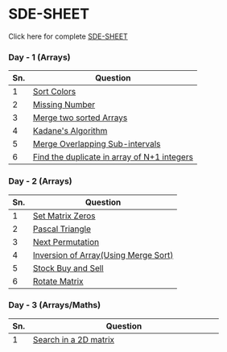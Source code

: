 # SDE-SHEET

Click here for complete [SDE-SHEET](https://docs.google.com/document/d/1SM92efk8oDl8nyVw8NHPnbGexTS9W-1gmTEYfEurLWQ/edit)

### Day - 1 (Arrays)

| Sn. | Question                                                                                       |
| --- | ---------------------------------------------------------------------------------------------- |
| 1   | [Sort Colors](DAY_1/1_sortColors.md)                                                           |
| 2   | [Missing Number](DAY_1/2_missingNumber.md)                                                     |
| 3   | [Merge two sorted Arrays](DAY_1/3_mergeTWoSortedArrays)                                        |
| 4   | [Kadane's Algorithm](DAY_1/4_kadanesAlgorithm.md)                                              |
| 5   | [Merge Overlapping Sub-intervals](DAY_1/5_mergeOverlappingSubIntervals.md)                     |
| 6   | [Find the duplicate in array of N+1 integers](DAY_1/6_findDuplicateInArrayOfNPlus1Integers.md) |

### Day - 2 (Arrays)

| Sn. | Question                                                            |
| --- | ------------------------------------------------------------------- |
| 1   | [Set Matrix Zeros](DAY_2/1_setMatrixZeros.md)                       |
| 2   | [Pascal Triangle](DAY_2/2_pascalTriangle.md)                        |
| 3   | [Next Permutation](DAY_2/3_nextPermutation.md)                      |
| 4   | [Inversion of Array(Using Merge Sort)](DAY_2/4_inversionOfArray.md) |
| 5   | [Stock Buy and Sell](DAY_2/5_stockByAndSell.md)                     |
| 6   | [Rotate Matrix](DAY_2/6_rotateMatrix.md)                            |

### Day - 3 (Arrays/Maths)

| Sn. | Question                                                      |
| --- | ------------------------------------------------------------- |
| 1   | [Search in a 2D matrix](DAY_3/1_searchIn2DMatrix.md)          |
| 2   | [Pow(X,n)](DAY_3/2_powXN.md)                                  |
| 3   | [Majority Element (>N/2 times)](DAY_3/3_majorityElementN2.md) |
| 4   | [Majority Element (>N/3 times)](DAY_3/4_majorityElementN3.md) |
| 5   | [Grid Unique Paths](DAY_3/5_gridUniquePath.md)                |
| 6   | [Reverse Pairs (Leetcode)](DAY_3/6_reversePairs.md)           |
| 7   | **Go through Puzzles from GFG(Search on own)**                |

### Day - 4 (Hashing)

| Sn. | Question                                                                                                      |
| --- | ------------------------------------------------------------------------------------------------------------- |
| 1   | [2 sum problem](DAY_4/1_2sum.md)                                                                              |
| 2   | [4 sum problem](DAY_4/2_4sum.md)                                                                              |
| 3   | [Longest Consecutive Sequence](DAY_4/3_LongestConsecutiveSequence.md)                                         |
| 4   | [Largest Subarray with 0 sum](DAY_4/4_largestSubarrayZeroSum.md)                                              |
| 5   | [Count number of subarrays with given XOR](DAY_4/5_countNoOfSubArrayWithGivenXOR.md)(clears lots of problems) |
| 6   | [Longest substring without repeat](DAY_4/6_longestSubstringWithoutRepeat.md)                                  |

### Day - 5 (Linked List)

| Sn. | Question                                                          |
| --- | ----------------------------------------------------------------- |
| 1   | [Reverse a LinkedList](DAY_5/1_ReverseLinkedList.md)              |
| 2   | [Find middle of linked list](DAY_5/2_findMiddleOfLinkedList.md)   |
| 3   | [Merge two sorted linked list](DAY_5/3_mergeTWoSortedLists.md)    |
| 4   | [Remove Nth node from back](DAY_5/4_removeNthNodeFromBack.md)     |
| 5   | [Delete a Given node O(1)](DAY_5/5_deleteGivenNode.md)            |
| 6   | [Add two numbers as linked list](DAY_5/6_addTwoNumbersAsLList.md) |

### Day - 6 (Linked List)

| Sn. | Question                                                                                 |
| --- | ---------------------------------------------------------------------------------------- |
| 1   | [Find intersection point of Y LinkedList](DAY_6/1_findIntersectionPointOfYLinkedList.md) |
| 2   | [Detect a cycle in Linked List](DAY_6/2_detectCycleInLL.md)                              |
| 3   | [Reverse a LinkedList in groups of size k.](DAY_6/3_reverseLLinGroupK.md)                |
| 4   | [Check if a LinkedList is palindrome or not.](DAY_6/4_isLLPalindrome.md)                 |
| 5   | [Find the starting point of the Loop of LinkedList](DAY_6/5_startingPointOfLL.md)        |
| 6   | [Flattening of a LinkedList](DAY_6/6_flatteningOfLL.md)                                  |
| 7   | [Rotate a LinkedList](DAY_6/7_rotateLL.md)                                               |

### Day - 7 (2 Pointers)

| Sn. | Question                                                                                       |
| --- | ---------------------------------------------------------------------------------------------- |
| 1   | [Clone a Linked List with random and next pointer](DAY_7/1_cloneLLWithRandomAndNextPointer.md) |
| 2   | [3 sum](DAY_7/2_3sum.md)                                                                       |
| 3   | [Trapping rainwater](DAY_7/3_trappingRainwater.md)                                             |
| 4   | [Remove Duplicate from Sorted array](DAY_7/4_removeDuplicates.md)                              |
| 5   | [Max consecutive ones](DAY_7/5_maxConsecutiveOnes.md)                                          |

### Day - 8 (Greedy)

| Sn. | Question                                                                           |
| --- | ---------------------------------------------------------------------------------- |
| 1   | [N meeting in one room](DAY_8/1_N_meeting_in_one_room.md)                          |
| 2   | [Minimum number of platforms required for a railway](DAY_8/2_minimum_platforms.md) |
| 3   | [Job sequencing Problem](DAY_8/3_job_sequencing.md)                                |
| 4   | [Fractional Knapsack Problem](DAY_8/4_fractional_knapsack.md)                      |
| 5   | [Greedy algorithm to find minimum number of coins](DAY_8/5_minimum_coins.md)       |
| 6   | [Activity Selection (it is same as N meeting in one room]()                        |

